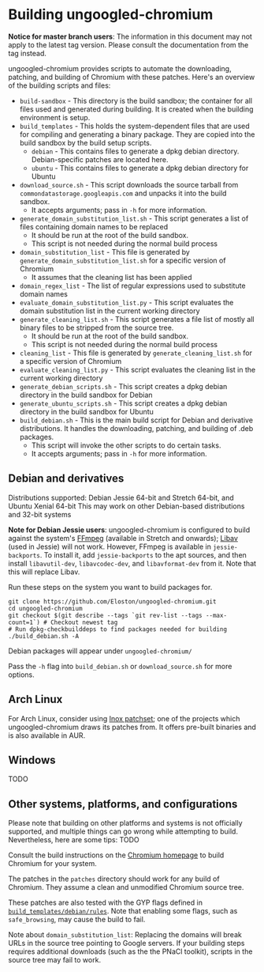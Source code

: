 # Building ungoogled-chromium

**Notice for master branch users**: The information in this document may not apply to the latest tag version. Please consult the documentation from the tag instead.

ungoogled-chromium provides scripts to automate the downloading, patching, and building of Chromium with these patches. Here's an overview of the building scripts and files:
* `build-sandbox` - This directory is the build sandbox; the container for all files used and generated during building. It is created when the building environment is setup.
* `build_templates` - This holds the system-dependent files that are used for compiling and generating a binary package. They are copied into the build sandbox by the build setup scripts.
  * `debian` - This contains files to generate a dpkg debian directory. Debian-specific patches are located here.
  * `ubuntu` - This contains files to generate a dpkg debian directory for Ubuntu
* `download_source.sh` - This script downloads the source tarball from `commondatastorage.googleapis.com` and unpacks it into the build sandbox.
  * It accepts arguments; pass in `-h` for more information.
* `generate_domain_substitution_list.sh` - This script generates a list of files containing domain names to be replaced
  * It should be run at the root of the build sandbox.
  * This script is not needed during the normal build process
* `domain_substitution_list` - This file is generated by `generate_domain_substitution_list.sh` for a specific version of Chromium
  * It assumes that the cleaning list has been applied
* `domain_regex_list` - The list of regular expressions used to substitute domain names
* `evaluate_domain_substitution_list.py` - This script evaluates the domain substitution list in the current working directory
* `generate_cleaning_list.sh` - This script generates a file list of mostly all binary files to be stripped from the source tree.
  * It should be run at the root of the build sandbox.
  * This script is not needed during the normal build process
* `cleaning_list` - This file is generated by `generate_cleaning_list.sh` for a specific version of Chromium
* `evaluate_cleaning_list.py` - This script evaluates the cleaning list in the current working directory
* `generate_debian_scripts.sh` - This script creates a dpkg debian directory in the build sandbox for Debian
* `generate_ubuntu_scripts.sh` - This script creates a dpkg debian directory in the build sandbox for Ubuntu
* `build_debian.sh` - This is the main build script for Debian and derivative distributions. It handles the downloading, patching, and building of .deb packages.
  * This script will invoke the other scripts to do certain tasks.
  * It accepts arguments; pass in `-h` for more information.

## Debian and derivatives

Distributions supported: Debian Jessie 64-bit and Stretch 64-bit, and Ubuntu Xenial 64-bit
This may work on other Debian-based distributions and 32-bit systems

**Note for Debian Jessie users**: ungoogled-chromium is configured to build against the system's [FFmpeg](https://www.ffmpeg.org/) (available in Stretch and onwards); [Libav](http://libav.org) (used in Jessie) will not work. However, FFmpeg is available in `jessie-backports`. To install it, add `jessie-backports` to the apt sources, and then install `libavutil-dev`, `libavcodec-dev`, and `libavformat-dev` from it. Note that this will replace Libav.

Run these steps on the system you want to build packages for.

    git clone https://github.com/Eloston/ungoogled-chromium.git
    cd ungoogled-chromium
    git checkout $(git describe --tags `git rev-list --tags --max-count=1`) # Checkout newest tag
    # Run dpkg-checkbuilddeps to find packages needed for building
    ./build_debian.sh -A

Debian packages will appear under `ungoogled-chromium/`

Pass the `-h` flag into `build_debian.sh` or `download_source.sh` for more options.

## Arch Linux

For Arch Linux, consider using [Inox patchset](https://github.com/gcarq/inox-patchset); one of the projects which ungoogled-chromium draws its patches from. It offers pre-built binaries and is also available in AUR.

## Windows

TODO

## Other systems, platforms, and configurations

Please note that building on other platforms and systems is not officially supported, and multiple things can go wrong while attempting to build. Nevertheless, here are some tips: TODO

Consult the build instructions on the [Chromium homepage](http://www.chromium.org/Home) to build Chromium for your system.

The patches in the `patches` directory should work for any build of Chromium. They assume a clean and unmodified Chromium source tree.

These patches are also tested with the GYP flags defined in [`build_templates/debian/rules`](build_templates/debian/rules). Note that enabling some flags, such as `safe_browsing`, may cause the build to fail.

Note about `domain_substitution_list`: Replacing the domains will break URLs in the source tree pointing to Google servers. If your building steps requires additional downloads (such as the the PNaCl toolkit), scripts in the source tree may fail to work.
